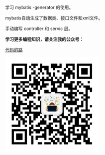 学习 mybatis -generator 的使用。

mybatis自动生成了数据类、接口文件和xml文件。

手动编写 controller 和 servic 层。



**学习更多编程知识，请关注我的公众号：**

[代码的路](https://mp.weixin.qq.com/s/t0t89DFgJ1TEzI4uI5giHg)

<img src="./公众号二维码.png" width="300px" />

 